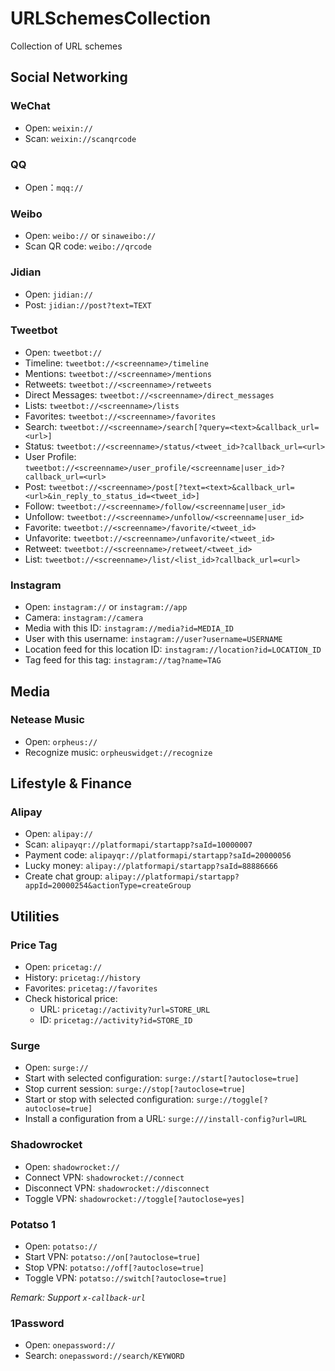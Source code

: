 # URLSchemesCollection
Collection of URL schemes

## Social Networking

### WeChat
- Open: `weixin://`
- Scan: `weixin://scanqrcode`

### QQ
- Open：`mqq://`

### Weibo
- Open: `weibo://` or `sinaweibo://`
- Scan QR code: `weibo://qrcode`

### Jidian
- Open: `jidian://`
- Post: `jidian://post?text=TEXT`

### Tweetbot
- Open: `tweetbot://`
- Timeline: `tweetbot://<screenname>/timeline`
- Mentions: `tweetbot://<screenname>/mentions`
- Retweets: `tweetbot://<screenname>/retweets`
- Direct Messages: `tweetbot://<screenname>/direct_messages`
- Lists: `tweetbot://<screenname>/lists`
- Favorites: `tweetbot://<screenname>/favorites`
- Search: `tweetbot://<screenname>/search[?query=<text>&callback_url=<url>]`
- Status: `tweetbot://<screenname>/status/<tweet_id>?callback_url=<url>`
- User Profile: `tweetbot://<screenname>/user_profile/<screenname|user_id>?callback_url=<url>`
- Post: `tweetbot://<screenname>/post[?text=<text>&callback_url=<url>&in_reply_to_status_id=<tweet_id>]`
- Follow:  `tweetbot://<screenname>/follow/<screenname|user_id>`
- Unfollow:  `tweetbot://<screenname>/unfollow/<screenname|user_id>`
- Favorite:  `tweetbot://<screenname>/favorite/<tweet_id>`
- Unfavorite:  `tweetbot://<screenname>/unfavorite/<tweet_id>`
- Retweet: `tweetbot://<screenname>/retweet/<tweet_id>`
- List:  `tweetbot://<screenname>/list/<list_id>?callback_url=<url>`

### Instagram
- Open: `instagram://` or `instagram://app`
- Camera: `instagram://camera`
- Media with this ID: `instagram://media?id=MEDIA_ID`
- User with this username: `instagram://user?username=USERNAME`
- Location feed for this location ID: `instagram://location?id=LOCATION_ID`
- Tag feed for this tag: `instagram://tag?name=TAG`

## Media

### Netease Music
- Open: `orpheus://`
- Recognize music: `orpheuswidget://recognize`

## Lifestyle & Finance

### Alipay
- Open: `alipay://`
- Scan: `alipayqr://platformapi/startapp?saId=10000007`
- Payment code: `alipayqr://platformapi/startapp?saId=20000056`
- Lucky money:
`alipay://platformapi/startapp?saId=88886666`
- Create chat group:
`alipay://platformapi/startapp?appId=20000254&actionType=createGroup`

## Utilities

### Price Tag
- Open: `pricetag://`
- History: `pricetag://history`
- Favorites: `pricetag://favorites`
- Check historical price:
  + URL: `pricetag://activity?url=STORE_URL`
  + ID: `pricetag://activity?id=STORE_ID`

### Surge
- Open: `surge://`
- Start with selected configuration: `surge://start[?autoclose=true]`
- Stop current session: `surge://stop[?autoclose=true]`
- Start or stop with selected configuration: `surge://toggle[?autoclose=true]`
- Install a configuration from a URL: `surge:///install-config?url=URL`

### Shadowrocket
- Open: `shadowrocket://`
- Connect VPN: `shadowrocket://connect`
- Disconnect VPN: `shadowrocket://disconnect`
- Toggle VPN: `shadowrocket://toggle[?autoclose=yes]`

### Potatso 1
- Open: `potatso://`
- Start VPN: `potatso://on[?autoclose=true]`
- Stop VPN: `potatso://off[?autoclose=true]`
- Toggle VPN: `potatso://switch[?autoclose=true]`

*Remark: Support `x-callback-url`*

### 1Password
- Open: `onepassword://`
- Search: `onepassword://search/KEYWORD`
